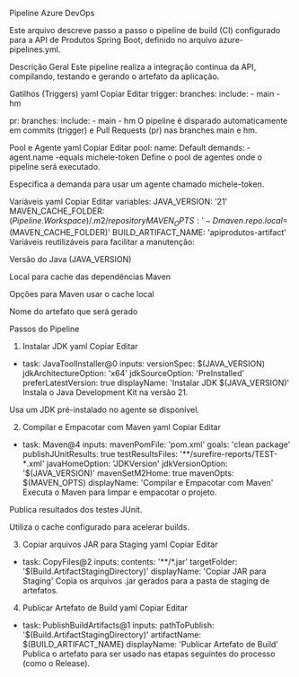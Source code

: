 Pipeline Azure DevOps

Este arquivo descreve passo a passo o pipeline de build (CI) configurado para a API de Produtos Spring Boot, definido no arquivo azure-pipelines.yml.



Descrição Geral
Este pipeline realiza a integração contínua da API, compilando, testando e gerando o artefato da aplicação.



Gatilhos (Triggers)
yaml
Copiar
Editar
trigger:
  branches:
    include:
      - main 
      - hm

pr:
  branches:
    include:
      - main
      - hm
O pipeline é disparado automaticamente em commits (trigger) e Pull Requests (pr) nas branches main e hm.



Pool e Agente
yaml
Copiar
Editar
pool:
  name: Default
  demands:
        - agent.name -equals michele-token
Define o pool de agentes onde o pipeline será executado.



Especifica a demanda para usar um agente chamado michele-token.

Variáveis
yaml
Copiar
Editar
variables:
  JAVA_VERSION: '21'
  MAVEN_CACHE_FOLDER: $(Pipeline.Workspace)/.m2/repository
  MAVEN_OPTS: '-Dmaven.repo.local=$(MAVEN_CACHE_FOLDER)'
  BUILD_ARTIFACT_NAME: 'apiprodutos-artifact'
Variáveis reutilizáveis para facilitar a manutenção:



Versão do Java (JAVA_VERSION)



Local para cache das dependências Maven



Opções para Maven usar o cache local



Nome do artefato que será gerado


Passos do Pipeline
1. Instalar JDK
yaml
Copiar
Editar
- task: JavaToolInstaller@0
  inputs:
    versionSpec: $(JAVA_VERSION)
    jdkArchitectureOption: 'x64'
    jdkSourceOption: 'PreInstalled'
    preferLatestVersion: true
  displayName: 'Instalar JDK $(JAVA_VERSION)'
Instala o Java Development Kit na versão 21.

Usa um JDK pré-instalado no agente se disponível.



2. Compilar e Empacotar com Maven
yaml
Copiar
Editar
- task: Maven@4
  inputs:
    mavenPomFile: 'pom.xml'
    goals: 'clean package'
    publishJUnitResults: true
    testResultsFiles: '**/surefire-reports/TEST-*.xml'
    javaHomeOption: 'JDKVersion'
    jdkVersionOption: '$(JAVA_VERSION)'
    mavenSetM2Home: true
    mavenOpts: $(MAVEN_OPTS)
  displayName: 'Compilar e Empacotar com Maven'
Executa o Maven para limpar e empacotar o projeto.

Publica resultados dos testes JUnit.

Utiliza o cache configurado para acelerar builds.



3. Copiar arquivos JAR para Staging
yaml
Copiar
Editar
- task: CopyFiles@2
  inputs:
    contents: '**/*.jar'
    targetFolder: '$(Build.ArtifactStagingDirectory)'
  displayName: 'Copiar JAR para Staging'
Copia os arquivos .jar gerados para a pasta de staging de artefatos.



4. Publicar Artefato de Build
yaml
Copiar
Editar
- task: PublishBuildArtifacts@1
  inputs:
    pathToPublish: '$(Build.ArtifactStagingDirectory)'
    artifactName: $(BUILD_ARTIFACT_NAME)
  displayName: 'Publicar Artefato de Build'
Publica o artefato para ser usado nas etapas seguintes do processo (como o Release).

